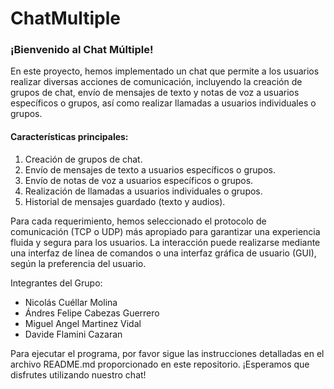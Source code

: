 # ChatMultiple

### ¡Bienvenido al Chat Múltiple!  

En este proyecto, hemos implementado un chat que permite a los usuarios realizar diversas acciones de comunicación, incluyendo la creación de grupos de chat, envío de mensajes de texto y notas de voz a usuarios específicos o grupos, así como realizar llamadas a usuarios individuales o grupos.  

#### Características principales: 
1. Creación de grupos de chat.
2. Envío de mensajes de texto a usuarios específicos o grupos.
3. Envío de notas de voz a usuarios específicos o grupos.
4. Realización de llamadas a usuarios individuales o grupos.
5. Historial de mensajes guardado (texto y audios).

Para cada requerimiento, hemos seleccionado el protocolo de comunicación (TCP o UDP) más apropiado para garantizar una experiencia fluida y segura para los usuarios. La interacción puede realizarse mediante una interfaz de línea de comandos o una interfaz gráfica de usuario (GUI), según la preferencia del usuario.  

Integrantes del Grupo: 
- Nicolás Cuéllar Molina
- Ándres Felipe Cabezas Guerrero
- Miguel Angel Martinez Vidal
- Davide Flamini Cazaran

Para ejecutar el programa, por favor sigue las instrucciones detalladas en el archivo README.md proporcionado en este repositorio. ¡Esperamos que disfrutes utilizando nuestro chat!
